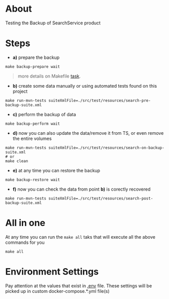 # About

Testing the Backup of SearchService product

# Steps

* **a)** prepare the backup
```shel
make backup-prepare wait
```
>more details on Makefile [task](Makefile#L27).

* **b)** create some data manually or using automated tests found on this project
```shel
make run-mvn-tests suiteXmlFile=./src/test/resources/search-pre-backup-suite.xml
```

* **c)** perform the backup of data
```shel
make backup-perform wait
```
* **d)** now you can also update the data/remove it from TS, or even remove the entire volumes
```shel
make run-mvn-tests suiteXmlFile=./src/test/resources/search-on-backup-suite.xml
# or
make clean
```
* **e)** at any time you can restore the backup
```shel
make backup-restore wait
```
* **f)** now you can check the data from point **b)** is corectly recovered
```shel
make run-mvn-tests suiteXmlFile=./src/test/resources/search-post-backup-suite.xml
```

# All in one
At any time you can run the `make all` taks that will execute all the above commands for you

```shel
make all
```

# Environment Settings
Pay attention at the values that exist in [.env](.env) file. These settings will be picked up in custom docker-compose.*.yml file(s)
